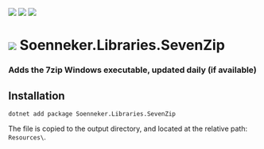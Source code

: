 ﻿[![](https://img.shields.io/nuget/v/soenneker.libraries.sevenzip.svg?style=for-the-badge)](https://www.nuget.org/packages/soenneker.libraries.sevenzip/)
[![](https://img.shields.io/github/actions/workflow/status/soenneker/soenneker.libraries.sevenzip/build-and-test.yml?style=for-the-badge)](https://github.com/soenneker/soenneker.libraries.sevenzip/actions/workflows/build-and-test.yml)
[![](https://img.shields.io/nuget/dt/soenneker.libraries.sevenzip.svg?style=for-the-badge)](https://www.nuget.org/packages/soenneker.libraries.sevenzip/)

# ![](https://user-images.githubusercontent.com/4441470/224455560-91ed3ee7-f510-4041-a8d2-3fc093025112.png) Soenneker.Libraries.SevenZip
### Adds the 7zip Windows executable, updated daily (if available)

## Installation

```
dotnet add package Soenneker.Libraries.SevenZip
```

The file is copied to the output directory, and located at the relative path: `Resources\`.
